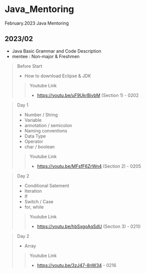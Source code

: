 # Java_Mentoring
February.2023 Java Mentoring 

## 2023/02
- Java Basic Grammar and Code Description
- mentee :  Non-major & Freshmen

> Before Start
> - How to download Eclipse & JDK
>> Youtube Link
>>   - https://youtu.be/uF9UkrBiybM (Section 1) - 0202

> Day 1
>   - Number / String
>   - Variable
>   - annotation / semicolon
>   - Naming conventions
>   - Data Type
>   - Operator
>   - char / boolean
>> Youtube Link
>> - https://youtu.be/MFsfF6ZrWn4 (Section 2) - 0205

>Day 2
>   - Conditional Satement
>   - Iteration
>   - If
>   - Switch / Case
>   - for, while
>> Youtube Link
>> - https://youtu.be/hbSxgoAqSdU (Section 3) - 0210

>Day 2
>   - Array
>> Youtube Link
>> - https://youtu.be/3zJ47-8nW34 - 0216
